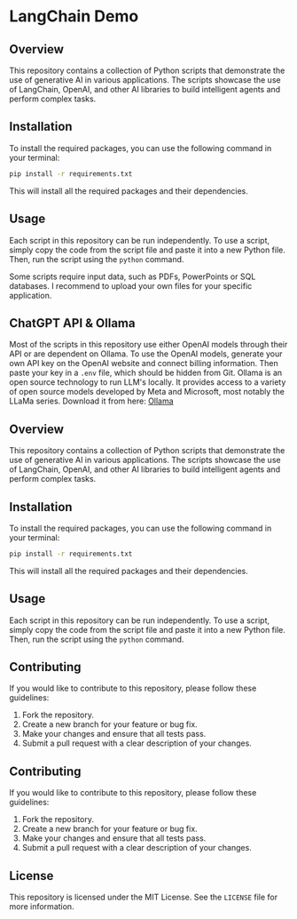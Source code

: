 # LangChain Demo

## Overview
This repository contains a collection of Python scripts that demonstrate the use of generative AI in various applications. The scripts showcase the use of LangChain, OpenAI, and other AI libraries to build intelligent agents and perform complex tasks.

## Installation
To install the required packages, you can use the following command in your terminal:

```bash
pip install -r requirements.txt
```

This will install all the required packages and their dependencies.

## Usage
Each script in this repository can be run independently. To use a script, simply copy the code from the script file and paste it into a new Python file. Then, run the script using the `python` command.

Some scripts require input data, such as PDFs, PowerPoints or SQL databases. I recommend to upload your own files for your specific application.

## ChatGPT API & Ollama
Most of the scripts in this repository use either OpenAI models through their API or are dependent on Ollama.
To use the OpenAI models, generate your own API key on the OpenAI website and connect billing information. 
Then paste your key in a `.env` file, which should be hidden from Git.
Ollama is an open source technology to run LLM's locally. It provides access to a variety of open source models developed by Meta and Microsoft, 
most notably the LLaMa series. Download it from here: [Ollama](https://ollama.com/)

## Overview
This repository contains a collection of Python scripts that demonstrate the use of generative AI in various applications. The scripts showcase the use of LangChain, OpenAI, and other AI libraries to build intelligent agents and perform complex tasks.

## Installation
To install the required packages, you can use the following command in your terminal:

```bash
pip install -r requirements.txt
```

This will install all the required packages and their dependencies.

## Usage
Each script in this repository can be run independently. To use a script, simply copy the code from the script file and paste it into a new Python file. Then, run the script using the `python` command.

## Contributing
If you would like to contribute to this repository, please follow these guidelines:

1. Fork the repository.
2. Create a new branch for your feature or bug fix.
3. Make your changes and ensure that all tests pass.
4. Submit a pull request with a clear description of your changes.

## Contributing
If you would like to contribute to this repository, please follow these guidelines:

1. Fork the repository.
2. Create a new branch for your feature or bug fix.
3. Make your changes and ensure that all tests pass.
4. Submit a pull request with a clear description of your changes.

## License
This repository is licensed under the MIT License. See the `LICENSE` file for more information.
